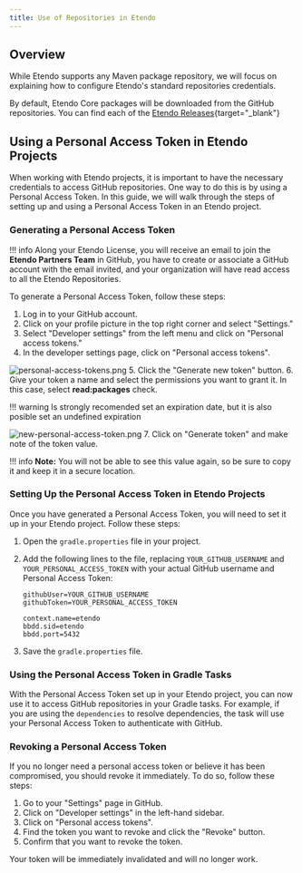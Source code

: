 ```yaml
---
title: Use of Repositories in Etendo
---
```


## Overview

While Etendo supports any Maven package repository, we will focus on explaining how to configure Etendo's standard repositories credentials.

By default, Etendo Core packages will be downloaded from the GitHub repositories.
You can find each of the [Etendo Releases](https://github.com/etendosoftware/etendo_core/releases){target="_blank"} 

## Using a Personal Access Token in Etendo Projects

When working with Etendo projects, it is important to have the necessary credentials to access GitHub repositories. One way to do this is by using a Personal Access Token. In this guide, we will walk through the steps of setting up and using a Personal Access Token in an Etendo project.

### Generating a Personal Access Token

!!! info
    Along your Etendo License, you will receive an email to join the **Etendo Partners Team** in GitHub, you have to create or associate a GitHub account with the email invited, and your organization will have read access to all the Etendo Repositories.

To generate a Personal Access Token, follow these steps:

1. Log in to your GitHub account.
2. Click on your profile picture in the top right corner and select "Settings."
3. Select "Developer settings" from the left menu and click on "Personal access tokens."
4. In the developer settings page, click on "Personal access tokens".

![personal-access-tokens.png](/docs.etendo.software/assets/developers/setup/use-of-repositories-in-etendo/personal-access-tokens.png) 5. Click the "Generate new token" button. 6. Give your token a name and select the permissions you want to grant it. In this case, select **read:packages** check.

!!! warning
    Is strongly recomended set an expiration date, but it is also posible set an undefined expiration

![new-personal-access-token.png](/docs.etendo.software/assets/developers/setup/use-of-repositories-in-etendo/new-personal-access-token.png) 7. Click on "Generate token" and make note of the token value.

!!! info
    **Note:** You will not be able to see this value again, so be sure to copy it and keep it in a secure location.

### Setting Up the Personal Access Token in Etendo Projects

Once you have generated a Personal Access Token, you will need to set it up in your Etendo project. Follow these steps:

1. Open the `gradle.properties` file in your project.
2. Add the following lines to the file, replacing `YOUR_GITHUB_USERNAME` and `YOUR_PERSONAL_ACCESS_TOKEN` with your actual GitHub username and Personal Access Token:

   ```
   githubUser=YOUR_GITHUB_USERNAME
   githubToken=YOUR_PERSONAL_ACCESS_TOKEN

   context.name=etendo
   bbdd.sid=etendo
   bbdd.port=5432
   ```

3. Save the `gradle.properties` file.

### Using the Personal Access Token in Gradle Tasks

With the Personal Access Token set up in your Etendo project, you can now use it to access GitHub repositories in your Gradle tasks. For example, if you are using the `dependencies` to resolve dependencies, the task will use your Personal Access Token to authenticate with GitHub.

### Revoking a Personal Access Token

If you no longer need a personal access token or believe it has been compromised, you should revoke it immediately. To do so, follow these steps:

1. Go to your "Settings" page in GitHub.
2. Click on "Developer settings" in the left-hand sidebar.
3. Click on "Personal access tokens".
4. Find the token you want to revoke and click the "Revoke" button.
5. Confirm that you want to revoke the token.

Your token will be immediately invalidated and will no longer work.
